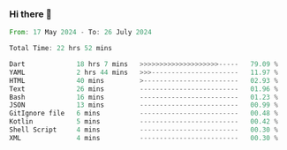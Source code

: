 ### Hi there 👋

<!--START_SECTION:waka-->

```rust
From: 17 May 2024 - To: 26 July 2024

Total Time: 22 hrs 52 mins

Dart             18 hrs 7 mins   >>>>>>>>>>>>>>>>>>>>-----   79.09 %
YAML             2 hrs 44 mins   >>>----------------------   11.97 %
HTML             40 mins         >------------------------   02.93 %
Text             26 mins         -------------------------   01.96 %
Bash             16 mins         -------------------------   01.23 %
JSON             13 mins         -------------------------   00.99 %
GitIgnore file   6 mins          -------------------------   00.48 %
Kotlin           5 mins          -------------------------   00.42 %
Shell Script     4 mins          -------------------------   00.30 %
XML              4 mins          -------------------------   00.30 %
```

<!--END_SECTION:waka-->

<!--
**simonyathi1/simonyathi1** is a ✨ _special_ ✨ repository because its `README.md` (this file) appears on your GitHub profile.

Here are some ideas to get you started:

- 🔭 I’m currently working on ...
- 🌱 I’m currently learning ...
- 👯 I’m looking to collaborate on ...
- 🤔 I’m looking for help with ...
- 💬 Ask me about ...
- 📫 How to reach me: ...
- 😄 Pronouns: ...
- ⚡ Fun fact: ...
-->

